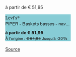 à partir de € 51,95

![](zalando-teva-42-PIPER_-_Baskets_basses_-_navy_blue.png)

[Source](https://fr.zalando.be/homme/teva__taille-42/?sold_by_zalando=true)